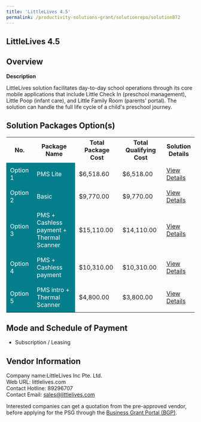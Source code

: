 ```yaml
---
title: 'LittleLives 4.5'
permalink: /productivity-solutions-grant/solutionrepo/solution872
---
```


## LittleLives 4.5

## Overview

**Description**

LittleLives solution facilitates day-to-day school operations through its core mobile applications that include Little Check In (preschool management), Little Poop (infant care), and Little Family Room (parents' portal).  The solution can handle the full life cycle of a child's preschool journey.

## Solution Packages Option(s)

<table>
<tr>
<th><b>No.</b></th>
<th><b>Package Name</b></th>
<th><b>Total Package Cost</b></th>
<th><b>Total Qualifying Cost</b></th>
<th><b>Solution Details</b></th>
</tr>
<tr>
<td style='padding: 10px; background-color: #037E8A; color: #FFFFFF;'>Option 1</td>
<td style='padding: 10px; background-color: #037E8A; color: #FFFFFF;'>PMS Lite</td>
<td style='padding: 10px;'>$6,518.60</td>
<td style='padding: 10px;'>$6,518.00</td>
<td style='padding: 10px;'><a href='/images/psg/LittleLives_Desensitised_Annex_3_Part_1.pdf' target='_blank'>View Details</a></td>
</tr>
<tr>
<td style='padding: 10px; background-color: #037E8A; color: #FFFFFF;'>Option 2</td>
<td style='padding: 10px; background-color: #037E8A; color: #FFFFFF;'>Basic</td>
<td style='padding: 10px;'>$9,770.00</td>
<td style='padding: 10px;'>$9,770.00</td>
<td style='padding: 10px;'><a href='/images/psg/LittleLives_Desensitised_Annex_3_Part_2.pdf' target='_blank'>View Details</a></td>
</tr>
<tr>
<td style='padding: 10px; background-color: #037E8A; color: #FFFFFF;'>Option 3</td>
<td style='padding: 10px; background-color: #037E8A; color: #FFFFFF;'>PMS + Cashless payment + Thermal Scanner</td>
<td style='padding: 10px;'>$15,110.00</td>
<td style='padding: 10px;'>$14,110.00</td>
<td style='padding: 10px;'><a href='/images/psg/LittleLives_Desensitised_Annex_3_Part_3.pdf' target='_blank'>View Details</a></td>
</tr>
<tr>
<td style='padding: 10px; background-color: #037E8A; color: #FFFFFF;'>Option 4</td>
<td style='padding: 10px; background-color: #037E8A; color: #FFFFFF;'>PMS + Cashless payment</td>
<td style='padding: 10px;'>$10,310.00</td>
<td style='padding: 10px;'>$10,310.00</td>
<td style='padding: 10px;'><a href='/images/psg/LittleLives_Desensitised_Annex_3_Part_4.pdf' target='_blank'>View Details</a></td>
</tr>
<tr>
<td style='padding: 10px; background-color: #037E8A; color: #FFFFFF;'>Option 5</td>
<td style='padding: 10px; background-color: #037E8A; color: #FFFFFF;'>PMS intro + Thermal Scanner</td>
<td style='padding: 10px;'>$4,800.00</td>
<td style='padding: 10px;'>$3,800.00</td>
<td style='padding: 10px;'><a href='/images/psg/LittleLives_Desensitised_Annex_3_Part_5.pdf' target='_blank'>View Details</a></td>
</tr>
</table>

## Mode and Schedule of Payment

 - Subscription / Leasing

## Vendor Information

 Company name:LittleLives Inc Pte. Ltd.<br>Web URL: littlelives.com <br>Contact Hotline: 89296707 <br>Contact Email: sales@littlelives.com 

Interested companies can get a quotation from the pre-approved vendor, before applying for the PSG through the <a href='https://www.businessgrants.gov.sg/' target='_blank' rel='noopener'>Business Grant Portal (BGP)</a>.

<script src="/jquery/resize-tables.js"></script>
